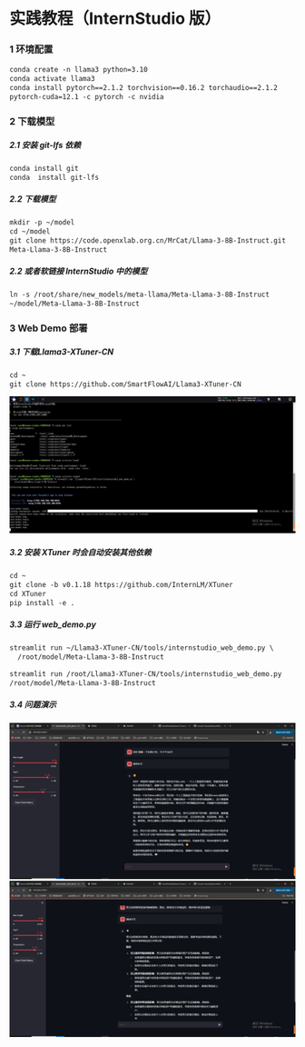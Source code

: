 # 实践教程（InternStudio 版）
### 1 环境配置
```shell
conda create -n llama3 python=3.10
conda activate llama3
conda install pytorch==2.1.2 torchvision==0.16.2 torchaudio==2.1.2 pytorch-cuda=12.1 -c pytorch -c nvidia

```
### 2 下载模型
##### 2.1 安装 git-lfs 依赖
```shell
conda install git
conda  install git-lfs
```
##### 2.2 下载模型
```shell
mkdir -p ~/model
cd ~/model
git clone https://code.openxlab.org.cn/MrCat/Llama-3-8B-Instruct.git Meta-Llama-3-8B-Instruct
```
##### 2.2 或者软链接 InternStudio 中的模型
```shell
ln -s /root/share/new_models/meta-llama/Meta-Llama-3-8B-Instruct ~/model/Meta-Llama-3-8B-Instruct
```
### 3 Web Demo 部署
##### 3.1 下载Llama3-XTuner-CN
```shell
cd ~
git clone https://github.com/SmartFlowAI/Llama3-XTuner-CN
```
<img src =".\imgs\ls1-1.png">

##### 3.2 安装 XTuner 时会自动安装其他依赖
```shell
cd ~
git clone -b v0.1.18 https://github.com/InternLM/XTuner
cd XTuner
pip install -e .
```
##### 3.3 运行 web_demo.py
```shell
streamlit run ~/Llama3-XTuner-CN/tools/internstudio_web_demo.py \
  /root/model/Meta-Llama-3-8B-Instruct
```
```shell
streamlit run /root/Llama3-XTuner-CN/tools/internstudio_web_demo.py  /root/model/Meta-Llama-3-8B-Instruct
```
##### 3.4 问题演示
<img src =".\imgs\ls1-2.png">

<img src =".\imgs\ls1-3.png">